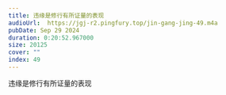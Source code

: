```yaml
---
title: 违缘是修行有所证量的表现
audioUrl:  https://jgj-r2.pingfury.top/jin-gang-jing-49.m4a
pubDate: Sep 29 2024
duration: 0:20:52.967000
size: 20125
cover: ""
index: 49
---
```

违缘是修行有所证量的表现